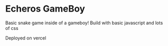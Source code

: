 # Echeros GameBoy
Basic snake game inside of a gameboy!
Build with basic javascript and lots of css

Deployed on vercel

